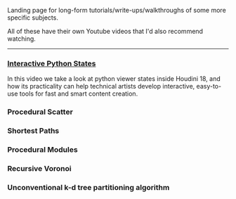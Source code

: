 Landing page for long-form tutorials/write-ups/walkthroughs of some more specific subjects.

All of these have their own Youtube videos that I'd also recommend watching.

---

### [Interactive Python States](https://github.com/ribponce/particula/tree/master/tutorials/interactive_python_states)

In this video we take a look at python viewer states inside Houdini 18, and how its practicality can help technical artists develop interactive, easy-to-use tools for fast and smart content creation.

### Procedural Scatter

### Shortest Paths

### Procedural Modules

### Recursive Voronoi

### Unconventional k-d tree partitioning algorithm

